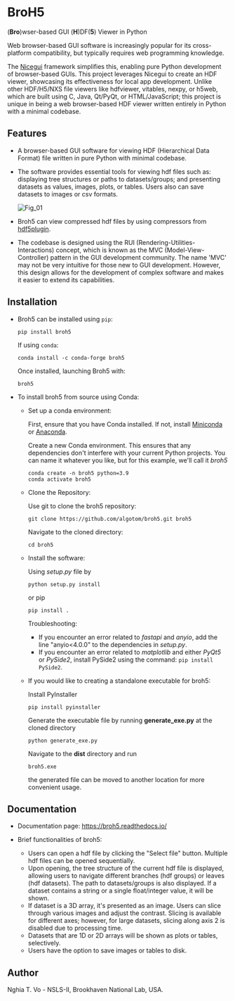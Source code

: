 # BroH5
(**Bro**)wser-based GUI (**H**)DF(**5**) Viewer in Python

Web browser-based GUI software is increasingly popular for its cross-platform 
compatibility, but typically requires web programming knowledge. 

The [Nicegui](https://nicegui.io/) framework simplifies this, enabling pure 
Python development of browser-based GUIs. This project leverages Nicegui to 
create an HDF viewer, showcasing its effectiveness for local app development. 
Unlike other HDF/H5/NXS file viewers like hdfviewer, vitables, nexpy, or h5web, 
which are built using C, Java, Qt/PyQt, or HTML/JavaScript; this project is 
unique in being a web browser-based HDF viewer written entirely in Python 
with a minimal codebase.

Features
--------

- A browser-based GUI software for viewing HDF (Hierarchical Data Format) file 
  written in pure Python with minimal codebase.
- The software provides essential tools for viewing hdf files such as: 
  displaying tree structures or paths to datasets/groups; and presenting 
  datasets as values, images, plots, or tables. Users also can save datasets 
  to images or csv formats.

  ![Fig_01](https://github.com/nghia-vo/broh5/raw/main/figs/fig_01.png)

- Broh5 can view compressed hdf files by using compressors from
  [hdf5plugin](https://pypi.org/project/hdf5plugin/).

- The codebase is designed using the RUI (Rendering-Utilities-Interactions) 
  concept, which is known as the MVC (Model-View-Controller) pattern in the 
  GUI development community. The name 'MVC' may not be very intuitive for 
  those new to GUI development. However, this design allows for the development 
  of complex software and makes it easier to extend its capabilities.

Installation
------------

- Broh5 can be installed using `pip`:
      
  ```commandline
  pip install broh5
  ```
  If using `conda`:

  ```commandline
  conda install -c conda-forge broh5  
  ```

  Once installed, launching Broh5 with:

  ```commandline
  broh5  
  ```
- To install broh5 from source using Conda:
  + Set up a conda environment: 
    
    First, ensure that you have Conda installed. 
    If not, install [Miniconda](https://docs.conda.io/projects/miniconda/en/latest/) 
    or [Anaconda](https://www.anaconda.com/download). 
  
    Create a new Conda environment. This ensures that any dependencies 
    don't interfere with your current Python projects. You can name it whatever 
    you like, but for this example, we'll call it *broh5*

    ```commandline
    conda create -n broh5 python=3.9
    conda activate broh5  
    ```
  + Clone the Repository:
  
    Use git to clone the broh5 repository:
    ```commandline
    git clone https://github.com/algotom/broh5.git broh5
    ```
    Navigate to the cloned directory:
    ```commandline
    cd broh5
    ```
  + Install the software:

    Using *setup.py* file by

    ```commandline
    python setup.py install
    ```
    or pip
    ```commandline
    pip install .
    ```
    
    Troubleshooting:
  
    * If you encounter an error related to *fastapi* and *anyio*, add the line "anyio<4.0.0" to the dependencies in *setup.py*.
    * If you encounter an error related to *matplotlib* and either *PyQt5* or *PySide2*, install PySide2 using the command: `pip install PySide2`.

  + If you would like to creating a standalone executable for broh5:
    
    Install PyInstaller

    ```commandline
    pip install pyinstaller
    ```
    Generate the executable file by running **generate_exe.py** at the cloned directory   

    ```commandline
    python generate_exe.py
    ```
    Navigate to the **dist** directory and run

    ```commandline
    broh5.exe    
    ```
    the generated file can be moved to another location for more convenient usage.

Documentation
-------------

- Documentation page: https://broh5.readthedocs.io/

- Brief functionalities of broh5:

  + Users can open a hdf file by clicking the "Select file" button. Multiple hdf 
    files can be opened sequentially.
  + Upon opening, the tree structure of the current hdf file is displayed, allowing 
    users to navigate different branches (hdf groups) or leaves (hdf datasets). 
    The path to datasets/groups is also displayed. If a dataset contains a string 
    or a single float/integer value, it will be shown.
  + If dataset is a 3D array, it's presented as an image. Users can slice 
    through various images and adjust the contrast. Slicing is available for 
    different axes; however, for large datasets, slicing along axis 2 is disabled 
    due to processing time.
  + Datasets that are 1D or 2D arrays will be shown as plots or tables, selectively.
  + Users have the option to save images or tables to disk.
 
Author
------

Nghia T. Vo - NSLS-II, Brookhaven National Lab, USA.